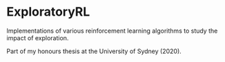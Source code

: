 # ExploratoryRL
Implementations of various reinforcement learning algorithms to study the impact of exploration.

Part of my honours thesis at the University of Sydney (2020).

